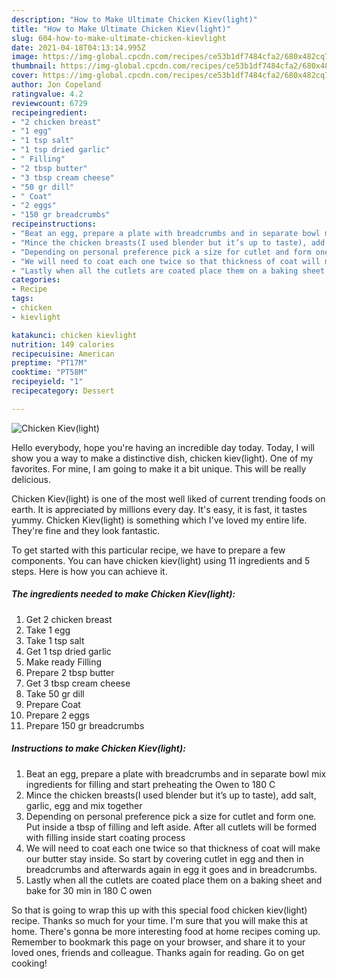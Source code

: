 ```yaml
---
description: "How to Make Ultimate Chicken Kiev(light)"
title: "How to Make Ultimate Chicken Kiev(light)"
slug: 604-how-to-make-ultimate-chicken-kievlight
date: 2021-04-18T04:13:14.995Z
image: https://img-global.cpcdn.com/recipes/ce53b1df7484cfa2/680x482cq70/chicken-kievlight-recipe-main-photo.jpg
thumbnail: https://img-global.cpcdn.com/recipes/ce53b1df7484cfa2/680x482cq70/chicken-kievlight-recipe-main-photo.jpg
cover: https://img-global.cpcdn.com/recipes/ce53b1df7484cfa2/680x482cq70/chicken-kievlight-recipe-main-photo.jpg
author: Jon Copeland
ratingvalue: 4.2
reviewcount: 6729
recipeingredient:
- "2 chicken breast"
- "1 egg"
- "1 tsp salt"
- "1 tsp dried garlic"
- " Filling"
- "2 tbsp butter"
- "3 tbsp cream cheese"
- "50 gr dill"
- " Coat"
- "2 eggs"
- "150 gr breadcrumbs"
recipeinstructions:
- "Beat an egg, prepare a plate with breadcrumbs and in separate bowl mix ingredients for filling and start preheating the Owen to 180 C"
- "Mince the chicken breasts(I used blender but it’s up to taste), add salt, garlic, egg and mix together"
- "Depending on personal preference pick a size for cutlet and form one. Put inside a tbsp of filling and left aside. After all cutlets will be formed with filling inside start coating process"
- "We will need to coat each one twice so that thickness of coat will make our butter stay inside. So start by covering cutlet in egg and then in breadcrumbs and afterwards again in egg it goes and in breadcrumbs."
- "Lastly when all the cutlets are coated place them on a baking sheet and bake for 30 min in 180 C owen"
categories:
- Recipe
tags:
- chicken
- kievlight

katakunci: chicken kievlight 
nutrition: 149 calories
recipecuisine: American
preptime: "PT17M"
cooktime: "PT58M"
recipeyield: "1"
recipecategory: Dessert

---
```



![Chicken Kiev(light)](https://img-global.cpcdn.com/recipes/ce53b1df7484cfa2/680x482cq70/chicken-kievlight-recipe-main-photo.jpg)

Hello everybody, hope you're having an incredible day today. Today, I will show you a way to make a distinctive dish, chicken kiev(light). One of my favorites. For mine, I am going to make it a bit unique. This will be really delicious.

Chicken Kiev(light) is one of the most well liked of current trending foods on earth. It is appreciated by millions every day. It's easy, it is fast, it tastes yummy. Chicken Kiev(light) is something which I've loved my entire life. They're fine and they look fantastic.




To get started with this particular recipe, we have to prepare a few components. You can have chicken kiev(light) using 11 ingredients and 5 steps. Here is how you can achieve it.

<!--inarticleads1-->

##### The ingredients needed to make Chicken Kiev(light):

1. Get 2 chicken breast
1. Take 1 egg
1. Take 1 tsp salt
1. Get 1 tsp dried garlic
1. Make ready  Filling
1. Prepare 2 tbsp butter
1. Get 3 tbsp cream cheese
1. Take 50 gr dill
1. Prepare  Coat
1. Prepare 2 eggs
1. Prepare 150 gr breadcrumbs




<!--inarticleads2-->

##### Instructions to make Chicken Kiev(light):

1. Beat an egg, prepare a plate with breadcrumbs and in separate bowl mix ingredients for filling and start preheating the Owen to 180 C
1. Mince the chicken breasts(I used blender but it’s up to taste), add salt, garlic, egg and mix together
1. Depending on personal preference pick a size for cutlet and form one. Put inside a tbsp of filling and left aside. After all cutlets will be formed with filling inside start coating process
1. We will need to coat each one twice so that thickness of coat will make our butter stay inside. So start by covering cutlet in egg and then in breadcrumbs and afterwards again in egg it goes and in breadcrumbs.
1. Lastly when all the cutlets are coated place them on a baking sheet and bake for 30 min in 180 C owen




So that is going to wrap this up with this special food chicken kiev(light) recipe. Thanks so much for your time. I'm sure that you will make this at home. There's gonna be more interesting food at home recipes coming up. Remember to bookmark this page on your browser, and share it to your loved ones, friends and colleague. Thanks again for reading. Go on get cooking!
